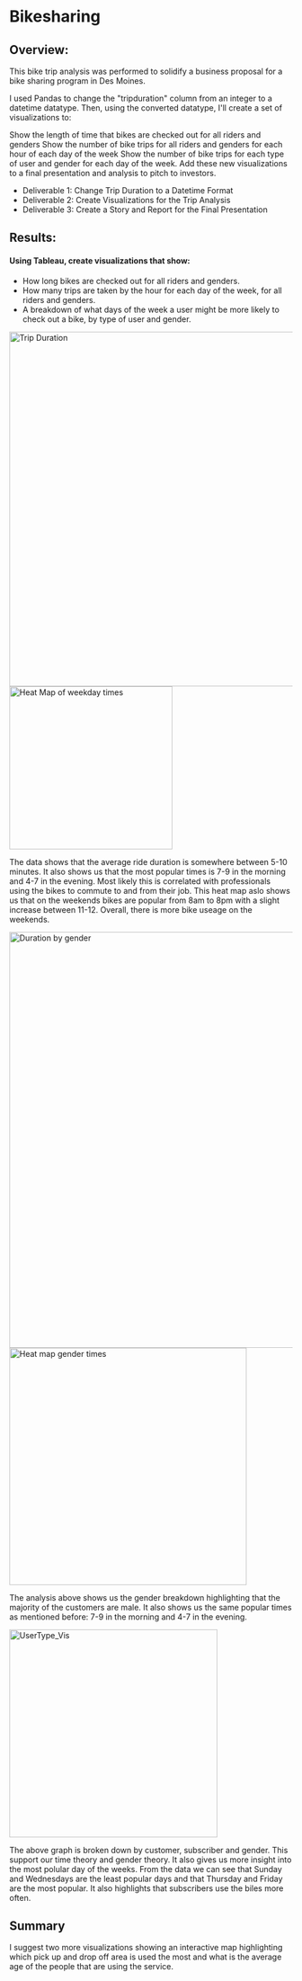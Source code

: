 # Bikesharing

## Overview:

This bike trip analysis was performed to solidify a business proposal for a bike sharing program in Des Moines. 

I used Pandas to change the "tripduration" column from an integer to a datetime datatype. Then, using the converted datatype, I'll create a set of visualizations to:

Show the length of time that bikes are checked out for all riders and genders
Show the number of bike trips for all riders and genders for each hour of each day of the week
Show the number of bike trips for each type of user and gender for each day of the week.
Add these new visualizations to a final presentation and analysis to pitch to investors.

* Deliverable 1: Change Trip Duration to a Datetime Format
* Deliverable 2: Create Visualizations for the Trip Analysis
* Deliverable 3: Create a Story and Report for the Final Presentation

## Results: 
#### Using Tableau, create visualizations that show:

* How long bikes are checked out for all riders and genders.
* How many trips are taken by the hour for each day of the week, for all riders and genders.
* A breakdown of what days of the week a user might be more likely to check out a bike, by type of user and gender.

<img width="631" alt="Trip Duration" src="https://user-images.githubusercontent.com/95591222/161304534-c26731c0-aea0-4a79-870b-f257770e431b.png">
<img width="290" alt="Heat Map of weekday times" src="https://user-images.githubusercontent.com/95591222/161305146-7cc5f6ea-5fae-4e6c-ac5f-47088e37dc81.png">

The data shows that the average ride duration is somewhere between 5-10 minutes. It also shows us that the most popular times is 7-9 in the morning and 4-7 in the evening. Most likely this is correlated with professionals using the bikes to commute to and from their job. This heat map aslo shows us that on the weekends bikes are popular from 8am to 8pm with a slight increase between 11-12. Overall, there is more bike useage on the weekends. 

<img width="740" alt="Duration by gender" src="https://user-images.githubusercontent.com/95591222/161308637-e3e50d4d-7cf2-49cc-a235-d3ad15073d02.png">
<img width="422" alt="Heat map gender times" src="https://user-images.githubusercontent.com/95591222/161306060-ef5dc1c2-5ac2-4531-be38-c716f443baca.png">

The analysis above shows us the gender breakdown highlighting that the majority of the customers are male. It also shows us the same popular times as mentioned before: 7-9 in the morning and 4-7 in the evening. 

<img width="370" alt="UserType_Vis" src="https://user-images.githubusercontent.com/95591222/161309024-ea65be76-6cb0-489d-afb7-05702fb3e947.png">

The above graph is broken down by customer, subscriber and gender. This support our time theory and gender theory. It also gives us more insight into the most polular day of the weeks. From the data we can see that Sunday and Wednesdays are the least popular days and that Thursday and Friday are the most popular. It also highlights that subscribers use the biles more often. 

## Summary

I suggest two more visualizations showing an interactive map highlighting which pick up and drop off area is used the most and what is the average age of the people that are using the service. 
